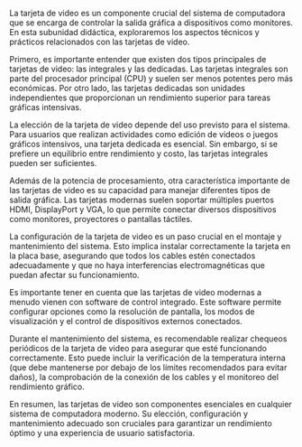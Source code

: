 La tarjeta de video es un componente crucial del sistema de computadora que se encarga de controlar la salida gráfica a dispositivos como monitores. En esta subunidad didáctica, exploraremos los aspectos técnicos y prácticos relacionados con las tarjetas de video.

Primero, es importante entender que existen dos tipos principales de tarjetas de video: las integrales y las dedicadas. Las tarjetas integrales son parte del procesador principal (CPU) y suelen ser menos potentes pero más económicas. Por otro lado, las tarjetas dedicadas son unidades independientes que proporcionan un rendimiento superior para tareas gráficas intensivas.

La elección de la tarjeta de video depende del uso previsto para el sistema. Para usuarios que realizan actividades como edición de videos o juegos gráficos intensivos, una tarjeta dedicada es esencial. Sin embargo, si se prefiere un equilibrio entre rendimiento y costo, las tarjetas integrales pueden ser suficientes.

Además de la potencia de procesamiento, otra característica importante de las tarjetas de video es su capacidad para manejar diferentes tipos de salida gráfica. Las tarjetas modernas suelen soportar múltiples puertos HDMI, DisplayPort y VGA, lo que permite conectar diversos dispositivos como monitores, proyectores o pantallas táctiles.

La configuración de la tarjeta de video es un paso crucial en el montaje y mantenimiento del sistema. Esto implica instalar correctamente la tarjeta en la placa base, asegurando que todos los cables estén conectados adecuadamente y que no haya interferencias electromagnéticas que puedan afectar su funcionamiento.

Es importante tener en cuenta que las tarjetas de video modernas a menudo vienen con software de control integrado. Este software permite configurar opciones como la resolución de pantalla, los modos de visualización y el control de dispositivos externos conectados.

Durante el mantenimiento del sistema, es recomendable realizar chequeos periódicos de la tarjeta de video para asegurar que esté funcionando correctamente. Esto puede incluir la verificación de la temperatura interna (que debe mantenerse por debajo de los límites recomendados para evitar daños), la comprobación de la conexión de los cables y el monitoreo del rendimiento gráfico.

En resumen, las tarjetas de video son componentes esenciales en cualquier sistema de computadora moderno. Su elección, configuración y mantenimiento adecuado son cruciales para garantizar un rendimiento óptimo y una experiencia de usuario satisfactoria.
